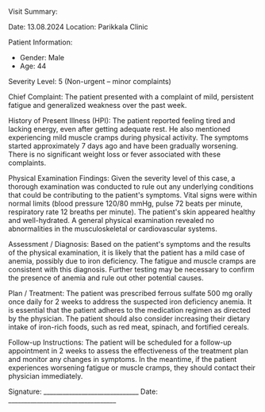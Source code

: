 Visit Summary:

Date: 13.08.2024
Location: Parikkala Clinic

Patient Information:
- Gender: Male
- Age: 44

Severity Level: 5 (Non-urgent – minor complaints)

Chief Complaint:
The patient presented with a complaint of mild, persistent fatigue and generalized weakness over the past week.

History of Present Illness (HPI):
The patient reported feeling tired and lacking energy, even after getting adequate rest. He also mentioned experiencing mild muscle cramps during physical activity. The symptoms started approximately 7 days ago and have been gradually worsening. There is no significant weight loss or fever associated with these complaints.

Physical Examination Findings:
Given the severity level of this case, a thorough examination was conducted to rule out any underlying conditions that could be contributing to the patient's symptoms. Vital signs were within normal limits (blood pressure 120/80 mmHg, pulse 72 beats per minute, respiratory rate 12 breaths per minute). The patient's skin appeared healthy and well-hydrated. A general physical examination revealed no abnormalities in the musculoskeletal or cardiovascular systems.

Assessment / Diagnosis:
Based on the patient's symptoms and the results of the physical examination, it is likely that the patient has a mild case of anemia, possibly due to iron deficiency. The fatigue and muscle cramps are consistent with this diagnosis. Further testing may be necessary to confirm the presence of anemia and rule out other potential causes.

Plan / Treatment:
The patient was prescribed ferrous sulfate 500 mg orally once daily for 2 weeks to address the suspected iron deficiency anemia. It is essential that the patient adheres to the medication regimen as directed by the physician. The patient should also consider increasing their dietary intake of iron-rich foods, such as red meat, spinach, and fortified cereals.

Follow-up Instructions:
The patient will be scheduled for a follow-up appointment in 2 weeks to assess the effectiveness of the treatment plan and monitor any changes in symptoms. In the meantime, if the patient experiences worsening fatigue or muscle cramps, they should contact their physician immediately.

Signature: ______________________________
Date: __________________________________